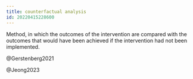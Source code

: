 ```yaml
---
title: counterfactual analysis
id: 20220415228600
---
```


Method, in which the outcomes of the intervention are compared with the outcomes that would have been achieved if the intervention had not been implemented.

@Gerstenberg2021

@Jeong2023
